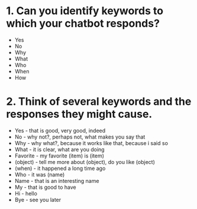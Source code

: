 # 1. Can you identify keywords to which your chatbot responds?

* Yes
* No
* Why
* What
* Who
* When
* How

# 2. Think of several keywords and the responses they might cause.

* Yes - that is good, very good, indeed
* No - why not?, perhaps not, what makes you say that
* Why - why what?, because it works like that, because i said so
* What - it is clear, what are you doing
* Favorite - my favorite (item) is (item)
* (object) - tell me more about (object), do you like (object)
* (when) - it happened a long time ago
* Who - it was (name)
* Name - that is an interesting name
* My - that is good to have
* Hi - hello
* Bye - see you later